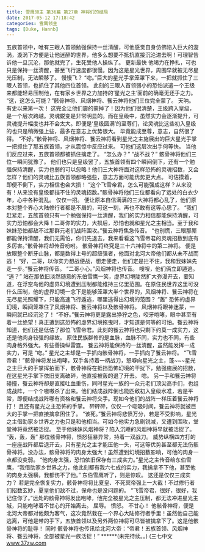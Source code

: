 ```yaml
---
title: 雪鹰领主 第36篇 第27章 神将们的结局
date: 2017-05-12 17:18:42
categories: 雪鹰领主
tags: [Duke, Hannb]
---
```


五族首领中，唯有三眼人首领勉强保持一丝清醒，可他感觉自身仿佛陷入巨大的漩涡，漩涡下方便是让他迷醉的世界，他多么想要不抵抗直接沉沦进去啊！可理智告诉他一旦沉沦，那他就完了，生死受他人操纵了。 更新最快
他竭力在挣扎，可也只是保持一丝清醒，甚至飞行速度都很慢。因为这是星光世界，周围早就被无尽星光压制，无法瞬移了。
慢慢飞？
“唿。”巨大的星光手掌笼罩下来，一把就抓住了三眼人首领，也抓住了其他四位首领。
此刻的三眼人首领弱小的恐怕派遣一个王级来都能轻易压制他，在有家乡世界之力加持的‘星光之主’面前的确毫无还手之力。
“这，这怎么可能？”骸骨神将、风烟神将、餮云神将他们三位完全蒙了。
天呐。
有史以来第一次！
这完全让他们震的蒙掉了！因为他们很清楚，王级跨入皇级，是一个层次跨越。灵魂蜕变是非常明显的。而在皇级中，虽然实力会逐渐提升，可灵魂提升幅度也并不会太大。即便是‘皇级圆满’的至尊们，论灵魂比这些初入皇级的也只是稍微强上些，最多在意志上优势很大。
毕竟能成至尊，意志，自然很了得。
“不好。”骸骨神将、风烟神将、餮云神将看到星光之主施展出的巨大星光手掌一把抓住了那五族首领，才从震惊中反应过来。
可他们这层次出手何等快。
当他们反应过来，五族首领都被抓住擒走了。
“怎么办？”
“战不战？”
骸骨神将他们三位一瞬间犹豫了。
他们也只是皇级罢了，五族首领有四个瞬间倒下，还有一个勉强保持清醒，实力也弱的可以忽略！他们三大神将面对这样恐怖的灵魂招数，又会怎样？他们的灵魂比五族首领都略强些，意志方面可能优势更大点。
可估摸着，即便不倒下，实力相信也会大损！
“这个飞雪帝君，怎么可能强成这样？从来没有！从来没有皇级都挡不住的灵魂招数。”骸骨神将他们三位都看向了远处的白衣少年，心中各种混乱。
仅仅一招。
便让原本自信满满的三大神将都心乱了，他们原本对整个界心大陆修行者都是不屑的，可这一刻，再也不敢有这等心思了。
“我们赶紧走，五族首领只有一个勉强保持一丝清醒，我们的实力相信都能保持清醒，可实力恐怕都会大降！二哥你的实力，大损后，恐怕也就和星光之主相当。至于我和妹妹恐怕都敌不过那群元老们战阵围攻。”餮云神将焦急传音。
“也别慌，三眼那厮都能保持清醒，我们无需怕，你们先退去，我来看看这飞雪帝君的灵魂招数到底有多厉害。”骸骨神将却传音吩咐。
骸骨神将终究是三十六神将中的第二神将。
便是放眼整个断牙山脉，都是数得上号的超级强者，他面对北河大帝他们都从未不战而逃！
“好，二哥，以你实力想战便战，想走便走，他们定是拦不住，我和我妹妹先走一步。”餮云神将传音。
“二哥小心。”风烟神将也传音。
嗖嗖，他们俩立即遁逃。
“逃？”
站在那依旧淡然随意的东伯雪鹰一笑，虚界幻境陡然扩大弥漫开去，要知道，在浮空岛他的虚界幻境遭到压制都能维持三亿里范围。在原住民世界这里可没什么压制，他的虚界幻境一念下是能够笼罩大半个世界的，风烟神将、餮云神将在无尽星光照耀下，只能高速飞行遁逃，哪里逃得出幻境的范围？
“轰”
恐怖的虚界幻境，瞬间笼罩住了风烟神将、餮云神将以及骸骨神将。
风烟神将眼神迷蒙，一瞬间就已经沉沦了！
“不好。”餮云神将更是露出狰狞之色，咬牙咆哮，眼中甚至有着一丝绝望！真正遭到这恐怖的虚界幻境拖曳时，才知道是何等的可怕。餮云神将知道，他们还是低估了那位飞雪帝君。此刻的餮云神将也只剩下约莫一成实力，这还是他肉身较强的缘故。
原住民族群修的是血脉，血脉不同，实力也不同，有些肉身格外强大。有些善操纵雷霆。
餮云神将能保持的一丝清醒，虽然能发挥一成实力，可是
“唿。”
星光之主却是一手抓向骸骨神将，一手抓向了餮云神将。
“飞雪帝君！”骸骨神将发出咆哮，双手各持着一柄战刀，怒噼向星光之主，蓬~~~星光之主巨大的手掌挥拍而下，骸骨神将在抵挡恐怖幻境的干扰下，勉强施展的招数，在这星光手掌下依旧支离破碎，他直接被轰的退了开去。
唿。
另一手和餮云神将碰撞，餮云神将却是直接吐血重伤，同时星光一族的一众元老们顶尖高手们，也组成战阵，一个个嗷嗷杀了出来。他们结成战阵倒也能匹敌初入皇级水准，若是平常，即便结成战阵哪有资格和餮云神将交手。现如今他们的战阵一样压着餮云神将打！
且还有星光之主恐怖的手掌。
砰砰砰，仅仅一个唿吸时间，餮云神将就被巨大的手掌一把直接擒拿困住了。
“该死。”餮云神将悲愤万分，若是不受影响，星光之主借助家乡世界之力也只是和他相当。可如今他实力急剧锐减，又遭到围攻，堂堂神将竟然被活捉。
至于他妹妹风烟神将？陷入沉睡的风烟神将早就被活捉了。
“轰，轰，轰”
那位骸骨神将，愤怒狂暴异常，持着一双战刀。
威势纵横四方打的一座座战阵都后退开去，只有星光之主才能压他一头，可这等优势甚至都无法伤骸骨神将。没办法，骸骨神将的肉身太强大！虽然遭到幻境招数影响，可他的肉身一点都没变弱。
“他肉身太强，恐怕依旧保存有三成实力。”星光之主传音给东伯雪鹰，“我借助家乡世界之力，他此刻都有我六七成的实力，我擒拿不下他，甚至他的肉身太强横，我都伤不了他。”
东伯雪鹰听了，则是惊叹。
这还是仅仅三成实力？
若是完全恢复实力，骸骨神将将比夏皇、不死冥帝强上一大截！不过修行者们招数玄妙，夏皇他们敌不过，保命也是没问题的。
“飞雪帝君，很好，很好，我记住你了。”远处的骸骨神将发出咆哮，他完全被星光之主压制，都无法冲进星光主城，只能咆哮着不甘心的开始离去。
屈辱。
愤怒。
不甘心！
他骸骨神将，便是北河大帝都对他颇为客气，这次竟然栽在一个界心大陆修行者手里！虽然他自己能逃离，可他是带的手下，五族首领以及另外两位神将可尽皆被擒拿下了。这是他骸骨神将的耻辱！
同时
骸骨神将也传讯给北河大帝：“帝君！五族首领、风烟神将、餮云神将，全部被星光一族活捉！”
******(未完待续。。)
(三七中文 www.37zw.com